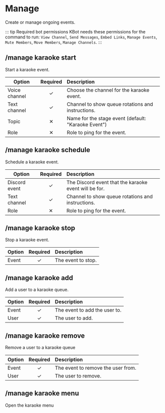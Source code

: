 # Manage <Badge type='tip' text='Slash' />

Create or manage ongoing events.

::: tip Required bot permissions
KBot needs these permissions for the command to run: `View Channel`, `Send Messages`,
`Embed Links`, `Manage Events`, `Mute Members`, `Move Members`, `Manage Channels`.
:::

## /manage karaoke start

Start a karaoke event.

| Option        | Required | Description                                         |
|---------------|:--------:|:----------------------------------------------------|
| Voice channel |    ✓     | Choose the channel for the karaoke event.           |
| Text channel  |    ✓     | Channel to show queue rotations and instructions.   |
| Topic         |    ✕     | Name for the stage event (default: "Karaoke Event") |
| Role          |    ✕     | Role to ping for the event.                         |

## /manage karaoke schedule

Schedule a karaoke event.

| Option        | Required | Description                                           |
|---------------|:--------:|:------------------------------------------------------|
| Discord event |    ✓     | The Discord event that the karaoke event will be for. |
| Text channel  |    ✓     | Channel to show queue rotations and instructions.     |
| Role          |    ✕     | Role to ping for the event.                           |

## /manage karaoke stop

Stop a karaoke event.

| Option | Required | Description        |
|--------|:--------:|:-------------------|
| Event  |    ✓     | The event to stop. |

## /manage karaoke add

Add a user to a karaoke queue.

| Option | Required | Description                   |
|--------|:--------:|:------------------------------|
| Event  |    ✓     | The event to add the user to. |
| User   |    ✓     | The user to add.              |

## /manage karaoke remove

Remove a user to a karaoke queue

| Option | Required | Description                        |
|--------|:--------:|:-----------------------------------|
| Event  |    ✓     | The event to remove the user from. |
| User   |    ✓     | The user to remove.                |

## /manage karaoke menu

Open the karaoke menu
